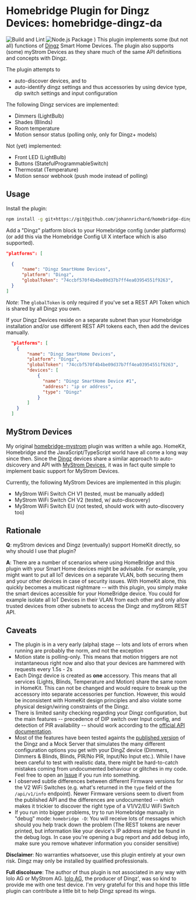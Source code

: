 # Homebridge Plugin for Dingz Devices: homebridge-dingz-da

![Build and Lint](https://github.com/johannrichard/homebridge-dingz-da/workflows/Build%20and%20Lint/badge.svg)
![Node.js Package](https://github.com/johannrichard/homebridge-dingz-da/workflows/Node.js%20Package/badge.svg)
)
This plugin implements some (but not all) functions of [Dingz](https://dingz.ch) Smart Home Devices. The plugin also supports (some) myStrom Devices as they share much of the same API definitions and concepts with Dingz.

The plugin attempts to

- auto-discover devices, and to
- auto-identify dingz settings and thus accessories by using device type, dip switch settings and input configuration

The following Dingz services are implemented:

- Dimmers (LightBulb)
- Shades (Blinds)
- Room temperature
- Motion sensor status (polling only, only for Dingz+ models)

Not (yet) implemented:

- Front LED (LightBulb)
- Buttons (StatefulProgrammableSwitch)
- Thermostat (Temperature)
- Motion sensor webhook (push mode instead of polling)

## Usage

Install the plugin:

```bash
npm install -g git+https://git@github.com/johannrichard/homebridge-dingz-da
```

Add a "Dingz" platform block to your Homebridge config (under platforms) (or add this via the Homebridge Config UI X interface which is also supported).

```json
"platforms": [

  {
      "name": "Dingz SmartHome Devices",
      "platform": "Dingz",
      "globalToken": "74ccbf570f4b4be09d37b7ff4ea03954551f9263",
  }
]
```

_Note_: The `globalToken` is only required if you've set a REST API Token which is shared by all Dingz you own.

If your Dingz Devices reside on a separate subnet than your Homebridge installation and/or use different REST API tokens each, then add the devices manually.

```json
  "platforms": [
    {
        "name": "Dingz SmartHome Devices",
        "platform": "Dingz",
        "globalToken": "74ccbf570f4b4be09d37b7ff4ea03954551f9263",
        "devices": [
            {
              "name": "Dingz SmartHome Device #1",
              "address": "ip or address",
              "type": "Dingz"
            }
        ]
    }
  ]
```

## MyStrom Devices

My original [homebridge-mystrom](https://github.com/johannrichard/homebridge-mystrom) plugin was written a while ago. HomeKit, Homebridge and the JavaScript/TypeScript world have all come a long way since then. Since the [Dingz](https://dingz.ch) devices share a similar approach to auto-dsicovery and API with [MyStrom Devices](https://mystrom.ch), it was in fact quite simple to implement basic support for MyStrom Devices. 

Currently, the following MyStrom Devices are implemented in this plugin:

- MyStrom WiFi Switch CH V1 (tested, must be manually added)
- MyStrom WiFi Switch CH V2 (tested, w/ auto-discovery)
- MyStrom WiFi Switch EU (not tested, should work with auto-discovery too)

## Rationale

__Q__: myStrom devices and Dingz (eventually) support HomeKit directly, so why should I use that plugin?

__A__: There are a number of scenarios where using HomeBridge and this plugin with your Smart Home devices might be advisable. For example, you might want to put all IoT devices on a separate VLAN, both securing them and your other devices in case of security issues. With HomeKit alone, this quickly becomes a multicast nightmare -- with this plugin, you simply make the smart devices accessible for your HomeBridge device. You could for example isolate all IoT Devices in their VLAN from each other and only allow trusted devices from other subnets to access the Dingz and myStrom REST API.

## Caveats

- The plugin is in a very early (alpha) stage -- lots and lots of errors when running are probably the norm, and not the exception
- Motion state is polling-only. This means that motion triggers are not instantaneous right now and also that your devices are hammered with requests every 1.5s - 2s
- Each Dingz device is created as **one** accessory. This means that all services (Lights, Blinds, Temperature and Motion) share the same room in HomeKit. This can not be changed and would require to break up the accessory into separate accessories per function. However, this would be inconsistent with HomeKit design principles and also violate some physical design/wiring constraints of the Dingz.
- There is limited sanity checking regarding your Dingz configuration, but the main features -- precedence of DIP switch over Input config, and detection of PIR availability -- should work according to the [official API documentation](https://api.dingz.ch).
- Most of the features have been tested againts the [published version](https://api.dingz.ch) of the Dingz and a Mock Server that simulates the many different configuration options you get with your DingZ device (Dimmers, Dimmers & Blinds, Blinds, PIR/No PIR, Input/No Input etc.). While I have been careful to test with realistic data, there might be hard-to-catch mistakes coming from undocumented behaviour or glitches in my code. Feel free to open an [Issue](https://github.com/johannrichard/homebridge-dingz-da/issues) if you run into something.
- I observed subtle differences between different Firmware versions for the V2 WiFi Switches (e.g. what's returned in the `type` field of the `/api/v1/info` endpoint). Newer Firmware versions seem to divert from the published API and the differences are undocumented -- which makes it trickier to discover the right type of a V1/V2/EU WiFi Switch
- If you run into bigger problems, try to run Homebridge manually in "debug" mode: `homebridge -D`: You will receive lots of messages which should you help track down the problem (The REST tokens are never printed, but information like your device's IP address might be found in the debug logs. In case you're opening a bug report and add debug info, make sure you remove whatever information you consider sensitive)

**Disclaimer**: No warranties whatsoever, use this plugin entirely at your own risk. Dingz may only be installed by qualified professionals. 

**Full discolsure**: The author of thus plugin is not associated in any way with Iolo AG or MyStrom AG. [Iolo AG](https://iolo.ch), the producer of Dingz', was so kind to provide me with one test device. I'm very grateful for this and hope this little plugin can contribute a little bit to help Dingz spread its wings.
